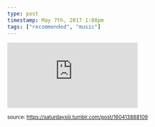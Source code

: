 ```yaml
---
type: post
timestamp: May 7th, 2017 1:08pm
tags: ["recommended", "music"]
---
```

<embed type="audio/mpeg" src="https://bandcamp.com/stream_redirect?enc=mp3-128&amp;track_id=2611108810&amp;ts=1618890940&amp;t=a5da6ed7f509c9c43273386ee88c24191f7e87fe"></embed>
      
  
<small>source: https://saturdayxiii.tumblr.com/post/160413888109</small>